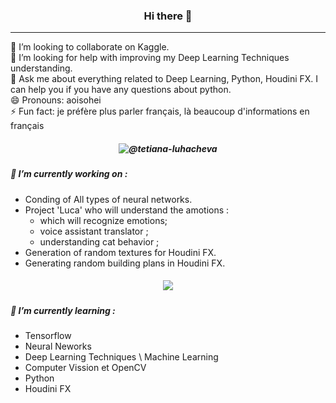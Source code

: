 ### <p align="center"> Hi there 👋 </p>   
---

👯 I’m looking to collaborate on Kaggle.
</br> 🤔 I’m looking for help with improving my Deep Learning Techniques understanding.
</br> 💬 Ask me about everything related to Deep Learning, Python, Houdini FX. I can help you if you have any questions about python.
</br> 😄 Pronouns: aoisohei
</br> ⚡ Fun fact: je préfère plus parler français, là beaucoup d'informations en français   

##### <p align="center">![@tetiana-luhacheva](https://img.shields.io/badge/LinkedIN-%40tetiana--luhacheva-blue)  </p>  

##### 🔭 I’m currently working on :
  - Conding of All types of neural networks.
  - Project 'Luca' who will understand the amotions :
    - which will recognize emotions;
    - voice assistant translator ;
    - understanding cat behavior ;
  - Generation of random textures for Houdini FX.
  - Generating random building plans in Houdini FX.  

##### <p align="center">![](https://img.shields.io/badge/Telegram-%40terratsukiyomi-white)  </p>   

##### 🌱 I’m currently learning :
  - Tensorflow
  - Neural Neworks
  - Deep Learning Techniques \ Machine Learning
  - Computer Vission et OpenCV
  - Python
  - Houdini FX
